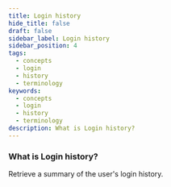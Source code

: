 ```yaml
---
title: Login history
hide_title: false
draft: false
sidebar_label: Login history
sidebar_position: 4
tags:
  - concepts
  - login
  - history
  - terminology
keywords:
  - concepts
  - login
  - history
  - terminology
description: What is Login history?
---
```


### What is Login history?

Retrieve a summary of the user's login history.